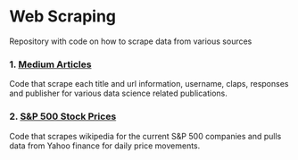 # Web Scraping
Repository with code on how to scrape data from various sources

### 1. [Medium Articles](https://github.com/jasonmchlee/web-scraping/tree/main/Medium%20Articles)
Code that scrape each title and url information, username, claps, responses and publisher for various data science related publications.

### 2. [S&P 500 Stock Prices](https://github.com/jasonmchlee/web-scraping/tree/main/S%26P%20500)
Code that scrapes wikipedia for the current S&P 500 companies and pulls data from Yahoo finance for daily price movements.

